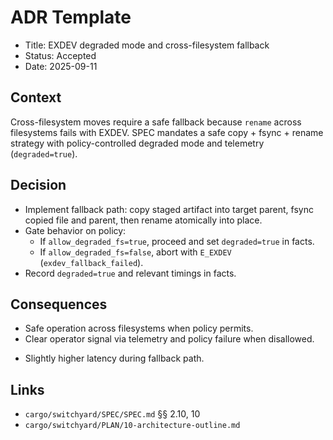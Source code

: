 # ADR Template

- Title: EXDEV degraded mode and cross-filesystem fallback
- Status: Accepted
- Date: 2025-09-11

## Context

Cross-filesystem moves require a safe fallback because `rename` across filesystems fails with EXDEV. SPEC mandates a safe copy + fsync + rename strategy with policy-controlled degraded mode and telemetry (`degraded=true`).

## Decision

- Implement fallback path: copy staged artifact into target parent, fsync copied file and parent, then rename atomically into place.
- Gate behavior on policy:
  - If `allow_degraded_fs=true`, proceed and set `degraded=true` in facts.
  - If `allow_degraded_fs=false`, abort with `E_EXDEV` (`exdev_fallback_failed`).
- Record `degraded=true` and relevant timings in facts.

## Consequences

+ Safe operation across filesystems when policy permits.
+ Clear operator signal via telemetry and policy failure when disallowed.
- Slightly higher latency during fallback path.

## Links

- `cargo/switchyard/SPEC/SPEC.md` §§ 2.10, 10
- `cargo/switchyard/PLAN/10-architecture-outline.md`
